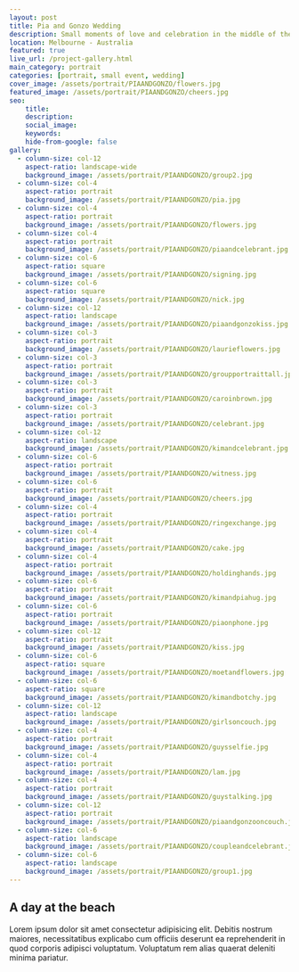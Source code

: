 ```yaml
---
layout: post
title: Pia and Gonzo Wedding
description: Small moments of love and celebration in the middle of the longest lockdown in the world
location: Melbourne - Australia
featured: true
live_url: /project-gallery.html
main_category: portrait
categories: [portrait, small event, wedding]
cover_image: /assets/portrait/PIAANDGONZO/flowers.jpg
featured_image: /assets/portrait/PIAANDGONZO/cheers.jpg
seo:
    title:
    description:
    social_image:
    keywords:
    hide-from-google: false
gallery:
  - column-size: col-12
    aspect-ratio: landscape-wide
    background_image: /assets/portrait/PIAANDGONZO/group2.jpg
  - column-size: col-4
    aspect-ratio: portrait
    background_image: /assets/portrait/PIAANDGONZO/pia.jpg
  - column-size: col-4
    aspect-ratio: portrait
    background_image: /assets/portrait/PIAANDGONZO/flowers.jpg
  - column-size: col-4
    aspect-ratio: portrait
    background_image: /assets/portrait/PIAANDGONZO/piaandcelebrant.jpg
  - column-size: col-6
    aspect-ratio: square
    background_image: /assets/portrait/PIAANDGONZO/signing.jpg
  - column-size: col-6
    aspect-ratio: square
    background_image: /assets/portrait/PIAANDGONZO/nick.jpg
  - column-size: col-12
    aspect-ratio: landscape
    background_image: /assets/portrait/PIAANDGONZO/piaandgonzokiss.jpg
  - column-size: col-3
    aspect-ratio: portrait
    background_image: /assets/portrait/PIAANDGONZO/laurieflowers.jpg
  - column-size: col-3
    aspect-ratio: portrait
    background_image: /assets/portrait/PIAANDGONZO/groupportraittall.jpg
  - column-size: col-3
    aspect-ratio: portrait
    background_image: /assets/portrait/PIAANDGONZO/caroinbrown.jpg
  - column-size: col-3
    aspect-ratio: portrait
    background_image: /assets/portrait/PIAANDGONZO/celebrant.jpg
  - column-size: col-12
    aspect-ratio: landscape
    background_image: /assets/portrait/PIAANDGONZO/kimandcelebrant.jpg
  - column-size: col-6
    aspect-ratio: portrait
    background_image: /assets/portrait/PIAANDGONZO/witness.jpg
  - column-size: col-6
    aspect-ratio: portrait
    background_image: /assets/portrait/PIAANDGONZO/cheers.jpg
  - column-size: col-4
    aspect-ratio: portrait
    background_image: /assets/portrait/PIAANDGONZO/ringexchange.jpg
  - column-size: col-4
    aspect-ratio: portrait
    background_image: /assets/portrait/PIAANDGONZO/cake.jpg
  - column-size: col-4
    aspect-ratio: portrait
    background_image: /assets/portrait/PIAANDGONZO/holdinghands.jpg
  - column-size: col-6
    aspect-ratio: portrait
    background_image: /assets/portrait/PIAANDGONZO/kimandpiahug.jpg
  - column-size: col-6
    aspect-ratio: portrait
    background_image: /assets/portrait/PIAANDGONZO/piaonphone.jpg
  - column-size: col-12
    aspect-ratio: portrait
    background_image: /assets/portrait/PIAANDGONZO/kiss.jpg
  - column-size: col-6
    aspect-ratio: square
    background_image: /assets/portrait/PIAANDGONZO/moetandflowers.jpg
  - column-size: col-6
    aspect-ratio: square
    background_image: /assets/portrait/PIAANDGONZO/kimandbotchy.jpg
  - column-size: col-12
    aspect-ratio: landscape
    background_image: /assets/portrait/PIAANDGONZO/girlsoncouch.jpg
  - column-size: col-4
    aspect-ratio: portrait
    background_image: /assets/portrait/PIAANDGONZO/guysselfie.jpg
  - column-size: col-4
    aspect-ratio: portrait
    background_image: /assets/portrait/PIAANDGONZO/lam.jpg
  - column-size: col-4
    aspect-ratio: portrait
    background_image: /assets/portrait/PIAANDGONZO/guystalking.jpg
  - column-size: col-12
    aspect-ratio: portrait
    background_image: /assets/portrait/PIAANDGONZO/piaandgonzooncouch.jpg
  - column-size: col-6
    aspect-ratio: landscape
    background_image: /assets/portrait/PIAANDGONZO/coupleandcelebrant.jpg
  - column-size: col-6
    aspect-ratio: landscape
    background_image: /assets/portrait/PIAANDGONZO/group1.jpg
---
```



## A day at the beach

Lorem ipsum dolor sit amet consectetur adipisicing elit. Debitis nostrum maiores, necessitatibus explicabo cum officiis deserunt ea reprehenderit in quod corporis adipisci voluptatum. Voluptatum rem alias quaerat deleniti minima pariatur.
